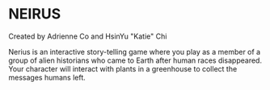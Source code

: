 # NEIRUS

Created by Adrienne Co and HsinYu "Katie" Chi

Nerius is an interactive story-telling game where you play as  a member of a group of alien historians who came to Earth after human races disappeared. Your character will interact with plants in a greenhouse to collect the messages humans left.
